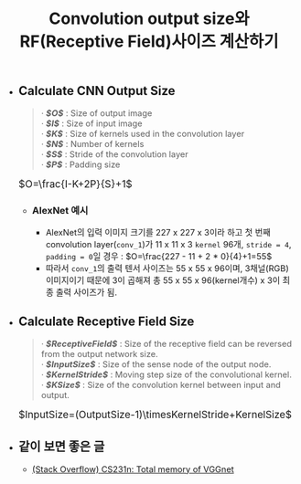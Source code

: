 ﻿---
title: "Convolution output size와 RF(Receptive Field)사이즈 계산하기"
tags: 
  - Deep Learning
  - Computer Vision
  - Convolution
  - Receptive Field
categories:
  - MLDLstudy
toc: true
comments: 
  provider: "disqus"
  disqus:
    shortname: "https-brstar96-github-io"
use_math: true
header:
  teaser: /assets/Images/convsize.png
---

- ## Calculate CNN Output Size
    <Blockquote>
    · <span style="font-size:11pt"><b><i>$O$</i></b> : Size of output image<br></span>
    · <span style="font-size:11pt"><b><i>$I$</i></b> : Size of input image <br></span>
    · <span style="font-size:11pt"><b><i>$K$</i></b> : Size of kernels used in the convolution layer<br></span>
    · <span style="font-size:11pt"><b><i>$N$</i></b> : Number of kernels<br></span>
    · <span style="font-size:11pt"><b><i>$S$</i></b> : Stride of the convolution layer<br></span>
    · <span style="font-size:11pt"><b><i>$P$</i></b> : Padding size<br></span>
    </Blockquote>
    
    <span style="font-size:13pt">$O=\frac{I-K+2P}{S}+1$</span><br>

    - ### AlexNet 예시
        - <span style="font-size:11pt">AlexNet의 입력 이미지 크기를 227 x 227 x 3이라 하고 첫 번째 convolution layer(`conv_1`)가 11 x 11 x 3 `kernel` 96개, `stride = 4`, `padding = 0`일 경우 : $O=\frac{227 - 11 + 2 * 0}{4}+1=55$</span>
        - <span style="font-size:11pt">따라서 `conv_1`의 출력 텐서 사이즈는 55 x 55 x 96이며, 3채널(RGB) 이미지이기 때문에 3이 곱해져 총 55 x 55 x 96(kernel개수) x 3이 최종 출력 사이즈가 됨.</span>
- ## Calculate Receptive Field Size
    <Blockquote>
    · <span style="font-size:11pt"><b><i>$ReceptiveField$</i></b> : Size of the receptive field can be reversed from the output network size.<br></span>
    · <span style="font-size:11pt"><b><i>$InputSize$</i></b> : Size of the sense node of the output node. <br></span>
    · <span style="font-size:11pt"><b><i>$KernelStride$</i></b> : Moving step size of the convolutional kernel.</span>
    · <span style="font-size:11pt"><b><i>$KSize$</i></b> : Size of the convolution kernel between input and output.<br></span>
    </Blockquote>
    
    <span style="font-size:13pt">$InputSize=(OutputSize-1)\timesKernelStride+KernelSize$</span>
    
- ## 같이 보면 좋은 글
    - <span style="font-size:11pt">[(Stack Overflow) CS231n: Total memory of VGGnet](https://stackoverflow.com/questions/49423323/cs231n-total-memory-of-vggnet)</span> 